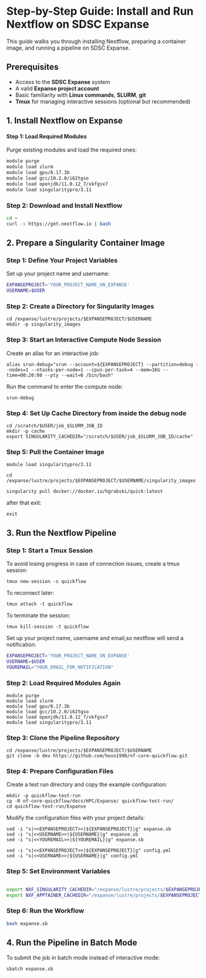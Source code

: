 # Step-by-Step Guide: Install and Run Nextflow on SDSC Expanse

This guide walks you through installing Nextflow, preparing a container image, and running a pipeline on SDSC Expanse.

## Prerequisites
- Access to the **SDSC Expanse** system
- A valid **Expanse project account**
- Basic familiarity with **Linux commands**, **SLURM**, **git**
- **Tmux** for managing interactive sessions (optional but recommended)

## 1. Install Nextflow on Expanse

#### Step 1: Load Required Modules
Purge existing modules and load the required ones:
```bash
module purge
module load slurm
module load gpu/0.17.3b
module load gcc/10.2.0/i62tgso
module load openjdk/11.0.12_7/xkfgsx7
module load singularitypro/3.11
```

### Step 2: Download and Install Nextflow

```bash
cd ~
curl -s https://get.nextflow.io | bash
```


## 2. Prepare a Singularity Container Image

### Step 1: Define Your Project Variables

Set up your project name and username:
```bash
EXPANSEPROJECT='YOUR_PROJECT_NAME_ON_EXPANSE'
USERNAME=$USER
```

### Step 2: Create a Directory for Singularity Images

```
cd /expanse/lustre/projects/$EXPANSEPROJECT/$USERNAME
mkdir -p singularity_images
```

### Step 3: Start an Interactive Compute Node Session
Create an alias for an interactive job:


```
alias srun-debug="srun --account=${EXPANSEPROJECT} --partition=debug --nodes=1 --ntasks-per-node=1 --cpus-per-task=4 --mem=16G --time=00:20:00 --pty --wait=0 /bin/bash"
```

Run the command to enter the compute node:
```
srun-debug
```

### Step 4: Set Up Cache Directory from inside the debug node

```
cd /scratch/$USER/job_$SLURM_JOB_ID
mkdir -p cache
export SINGULARITY_CACHEDIR="/scratch/$USER/job_$SLURM_JOB_ID/cache"
```

### Step 5: Pull the Container Image

```
module load singularitypro/3.11

cd /expanse/lustre/projects/$EXPANSEPROJECT/$USERNAME/singularity_images

singularity pull docker://docker.io/hgrabski/quick:latest
```

after that exit:
```
exit
```


## 3. Run the Nextflow Pipeline


### Step 1: Start a Tmux Session

To avoid losing progress in case of connection issues, create a tmux session:


```
tmux new-session -s quickflow
```


To reconnect later:
```
tmux attach -t quickflow
```

To terminate the session:
```
tmux kill-session -t quickflow
```

Set up your project name, username and email,so nextflow will send a notification:
```bash
EXPANSEPROJECT='YOUR_PROJECT_NAME_ON_EXPANSE'
USERNAME=$USER
YOUREMAIL="YOUR_EMAIL_FOR_NOTIFICATION"
```


### Step 2: Load Required Modules Again

```
module purge
module load slurm
module load gpu/0.17.3b
module load gcc/10.2.0/i62tgso
module load openjdk/11.0.12_7/xkfgsx7
module load singularitypro/3.11
```

### Step 3: Clone the Pipeline Repository

```
cd /expanse/lustre/projects/$EXPANSEPROJECT/$USERNAME
git clone -b dev https://github.com/hovo1990/nf-core-quickflow.git
```


### Step 4: Prepare Configuration Files

Create a test run directory and copy the example configuration:
```
mkdir -p quickflow-test-run
cp -R nf-core-quickflow/docs/HPC/Expanse/ quickflow-test-run/
cd quickflow-test-run/Expanse
```




Modify the configuration files with your project details:

```
sed -i "s|<<EXPANSEPROJECT>>|${EXPANSEPROJECT}|g" expanse.sb
sed -i "s|<<USERNAME>>|${USERNAME}|g" expanse.sb
sed -i "s|<<YOUREMAIL>>|${YOUREMAIL}|g" expanse.sb

sed -i "s|<<EXPANSEPROJECT>>|${EXPANSEPROJECT}|g" config.yml
sed -i "s|<<USERNAME>>|${USERNAME}|g" config.yml
```

### Step 5: Set Environment Variables
```bash

export NXF_SINGULARITY_CACHEDIR="/expanse/lustre/projects/$EXPANSEPROJECT/$USERNAME/singularity_images"
export NXF_APPTAINER_CACHEDIR="/expanse/lustre/projects/$EXPANSEPROJECT/$USERNAME/singularity_images"
```

### Step 6: Run the Workflow
```bash
bash expanse.sb
```

## 4. Run the Pipeline in Batch Mode

To submit the job in batch mode instead of interactive mode:

```bash
sbatch expanse.sb
```
